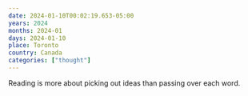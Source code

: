 ```yaml
---
date: 2024-01-10T00:02:19.653-05:00
years: 2024
months: 2024-01
days: 2024-01-10
place: Toronto
country: Canada
categories: ["thought"]
---
```

Reading is more about picking out ideas than passing over each word.
